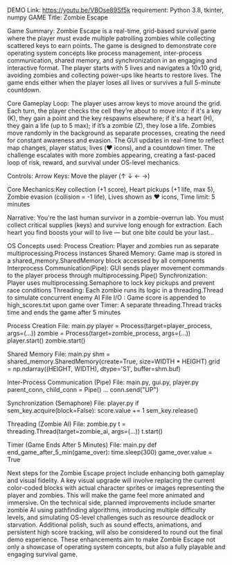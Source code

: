 DEMO Link: https://youtu.be/VBOse89Sf5k
requirement: Python 3.8, tkinter, numpy
GAME Title: Zombie Escape

Game Summary: Zombie Escape is a real-time, grid-based survival game where the player must evade multiple patrolling zombies while collecting scattered keys to earn points. The game is designed to demonstrate core operating system concepts like process management, inter-process communication, shared memory, and synchronization in an engaging and interactive format. The player starts with 5 lives and navigates a 10x10 grid, avoiding zombies and collecting power-ups like hearts to restore lives. The game ends either when the player loses all lives or survives a full 5-minute countdown.

Core Gameplay Loop: The player uses arrow keys to move around the grid. Each turn, the player checks the cell they’re about to move into: if it's a key (K), they gain a point and the key respawns elsewhere; if it's a heart (H), they gain a life (up to 5 max); if it’s a zombie (Z), they lose a life. Zombies move randomly in the background as separate processes, creating the need for constant awareness and evasion. The GUI updates in real-time to reflect map changes, player status, lives (❤️ icons), and a countdown timer. The challenge escalates with more zombies appearing, creating a fast-paced loop of risk, reward, and survival under OS-level mechanics.

Controls: Arrow Keys: Move the player (↑ ↓ ← →)

Core Mechanics:Key collection (+1 score), Heart pickups (+1 life, max 5), Zombie evasion (collision = -1 life), Lives shown as ❤️ icons, Time limit: 5 minutes

Narrative: You're the last human survivor in a zombie-overrun lab. You must collect critical supplies (keys) and survive long enough for extraction. Each heart you find boosts your will to live — but one bite could be your last…


OS Concepts used:
Process Creation: Player and zombies run as separate multiprocessing.Process instances
Shared Memory: Game map is stored in a shared_memory.SharedMemory block accessed by all components
Interprocess Communication(Pipe): GUI sends player movement commands to the player process through multiprocessing.Pipe()
Synchronization: Player uses multiprocessing.Semaphore to lock key pickups and prevent race conditions
Threading: Each zombie runs its logic in a threading.Thread to simulate concurrent enemy AI
File I/O : Game score is appended to high_scores.txt upon game over
Timer: A separate threading.Thread tracks time and ends the game after 5 minutes

Process Creation
File: main.py
player = Process(target=player_process, args=(...))
zombie = Process(target=zombie_process, args=(...))
player.start()
zombie.start()


Shared Memory
File: main.py
shm = shared_memory.SharedMemory(create=True, size=WIDTH * HEIGHT)
grid = np.ndarray((HEIGHT, WIDTH), dtype='S1', buffer=shm.buf)


Inter-Process Communication (Pipe)
File: main.py, gui.py, player.py
parent_conn, child_conn = Pipe()
...
conn.send("UP")


Synchronization (Semaphore)
File: player.py
if sem_key.acquire(block=False):
 score.value += 1
 sem_key.release()


Threading (Zombie AI)
File: zombie.py
t = threading.Thread(target=zombie_ai, args=(...))
t.start()


Timer (Game Ends After 5 Minutes)
File: main.py
def end_game_after_5_min(game_over):
    time.sleep(300)
    game_over.value = True


Next steps for the Zombie Escape project include enhancing both gameplay and visual fidelity. A key visual upgrade will involve replacing the current color-coded blocks with actual character sprites or images representing the player and zombies. This will make the game feel more animated and immersive. On the technical side, planned improvements include smarter zombie AI using pathfinding algorithms, introducing multiple difficulty levels, and simulating OS-level challenges such as resource deadlock or starvation. Additional polish, such as sound effects, animations, and persistent high score tracking, will also be considered to round out the final demo experience. These enhancements aim to make Zombie Escape not only a showcase of operating system concepts, but also a fully playable and engaging survival game.